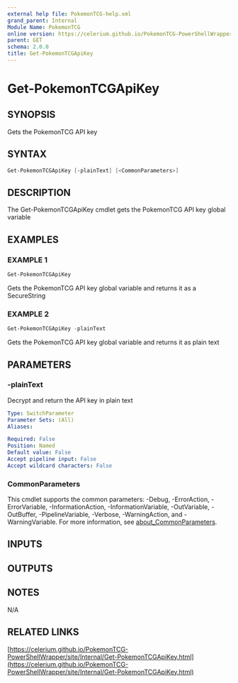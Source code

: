 ```yaml
---
external help file: PokemonTCG-help.xml
grand_parent: Internal
Module Name: PokemonTCG
online version: https://celerium.github.io/PokemonTCG-PowerShellWrapper/site/Internal/Get-PokemonTCGApiKey.html
parent: GET
schema: 2.0.0
title: Get-PokemonTCGApiKey
---
```


# Get-PokemonTCGApiKey

## SYNOPSIS
Gets the PokemonTCG API key

## SYNTAX

```powershell
Get-PokemonTCGApiKey [-plainText] [<CommonParameters>]
```

## DESCRIPTION
The Get-PokemonTCGApiKey cmdlet gets the PokemonTCG API key
global variable

## EXAMPLES

### EXAMPLE 1
```powershell
Get-PokemonTCGApiKey
```

Gets the PokemonTCG API key global variable and returns
it as a SecureString

### EXAMPLE 2
```powershell
Get-PokemonTCGApiKey -plainText
```

Gets the PokemonTCG API key global variable and returns
it as plain text

## PARAMETERS

### -plainText
Decrypt and return the API key in plain text

```yaml
Type: SwitchParameter
Parameter Sets: (All)
Aliases:

Required: False
Position: Named
Default value: False
Accept pipeline input: False
Accept wildcard characters: False
```

### CommonParameters
This cmdlet supports the common parameters: -Debug, -ErrorAction, -ErrorVariable, -InformationAction, -InformationVariable, -OutVariable, -OutBuffer, -PipelineVariable, -Verbose, -WarningAction, and -WarningVariable. For more information, see [about_CommonParameters](http://go.microsoft.com/fwlink/?LinkID=113216).

## INPUTS

## OUTPUTS

## NOTES
N/A

## RELATED LINKS

[https://celerium.github.io/PokemonTCG-PowerShellWrapper/site/Internal/Get-PokemonTCGApiKey.html](https://celerium.github.io/PokemonTCG-PowerShellWrapper/site/Internal/Get-PokemonTCGApiKey.html)


